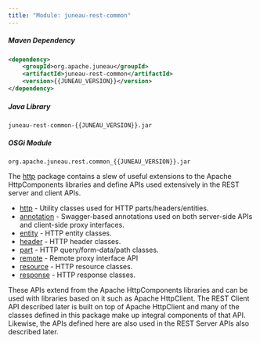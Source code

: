 ```yaml
---
title: "Module: juneau-rest-common"
---
```


##### Maven Dependency

```xml
<dependency>
    <groupId>org.apache.juneau</groupId>
    <artifactId>juneau-rest-common</artifactId>
    <version>{{JUNEAU_VERSION}}</version>
</dependency>
```

##### Java Library

```text
juneau-rest-common-{{JUNEAU_VERSION}}.jar
```

##### OSGi Module

```text
org.apache.juneau.rest.common_{{JUNEAU_VERSION}}.jar
```

The [http](../apidocs/org/apache/juneau/http.html) package contains a slew of useful extensions to the Apache HttpComponents libraries
and define APIs used extensively in the REST server and client APIs.
- [http](../apidocs/org/apache/juneau/http.html) - Utility classes used for HTTP parts/headers/entities.
- [annotation](../apidocs/org/apache/juneau/http/annotation.html) - Swagger-based annotations used on both server-side APIs and client-side proxy interfaces.
- [entity](../apidocs/org/apache/juneau/http/entity.html) - HTTP entity classes.
- [header](../apidocs/org/apache/juneau/http/header.html) - HTTP header classes.
- [part](../apidocs/org/apache/juneau/http/part.html) - HTTP query/form-data/path classes.
- [remote](../apidocs/org/apache/juneau/http/remote.html) - Remote proxy interface API
- [resource](../apidocs/org/apache/juneau/http/resource.html) - HTTP resource classes.
- [response](../apidocs/org/apache/juneau/http/response.html) - HTTP response classes.

These APIs extend from the Apache HttpComponents libraries and can be used with libraries based on it such
as Apache HttpClient.  The REST Client API described later is built on top of Apache HttpClient and many
of the classes defined in this package make up integral components of that API.  Likewise, the APIs
defined here are also used in the REST Server APIs also described later.
